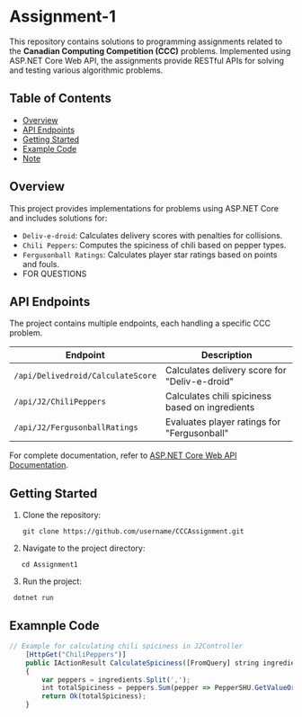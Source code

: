 # Assignment-1

This repository contains solutions to programming assignments related to the **Canadian Computing Competition (CCC)** problems. Implemented using ASP.NET Core Web API, the assignments provide RESTful APIs for solving and testing various algorithmic problems.

## Table of Contents

- [Overview](#overview)
- [API Endpoints](#api-endpoints)
- [Getting Started](#getting-started)
- [Example Code](#example-code)
- [Note](#note)

## Overview

This project provides implementations for problems using ASP.NET Core and includes solutions for:
- `Deliv-e-droid`: Calculates delivery scores with penalties for collisions.
- `Chili Peppers`: Computes the spiciness of chili based on pepper types.
- `Fergusonball Ratings`: Calculates player star ratings based on points and fouls.
- FOR QUESTIONS

## API Endpoints

The project contains multiple endpoints, each handling a specific CCC problem.

| Endpoint | Description |
| -------- | ----------- |
| `/api/Delivedroid/CalculateScore` | Calculates delivery score for "Deliv-e-droid" |
| `/api/J2/ChiliPeppers` | Calculates chili spiciness based on ingredients |
| `/api/J2/FergusonballRatings` | Evaluates player ratings for "Fergusonball" |

For complete documentation, refer to [ASP.NET Core Web API Documentation](https://learn.microsoft.com/en-us/aspnet/core/web-api/).

## Getting Started

1. Clone the repository:
   ```console
   git clone https://github.com/username/CCCAssignment.git
   ```

2. Navigate to the project directory:
  ```console
     cd Assignment1
  ```

3. Run the project:
  ```console
   dotnet run
  ```

## Examnple Code
```js
// Example for calculating chili spiciness in J2Controller
    [HttpGet("ChiliPeppers")]
    public IActionResult CalculateSpiciness([FromQuery] string ingredients)
    {
        var peppers = ingredients.Split(',');
        int totalSpiciness = peppers.Sum(pepper => PepperSHU.GetValueOrDefault(pepper.Trim(), 0));
        return Ok(totalSpiciness);
    }
```
